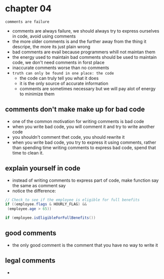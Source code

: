 # chapter 04
```text
comments are failure
```
- comments are always failure, we should always try to express ourselves in code, avoid using comments
- the more older comments is and the further away from the thing it descripe, the more its just plain wrong
- bad comments are evail because programmers whill not maintan them
- the energy used to maintain bad comments should be used to maintain code, we don't need comments in forst place
- inaccurate comments worse than no comments
- `truth can only be found in one place: the code`
  - the code can truly tell you what it does
  - it is the only source of accurate information
  - comments are sometimes necessary but we will pay alot of energy to minimize them

## comments don't make make up for bad code
- one of the common motivation for writing comments is bad code
- when you write bad code, you will comment it and try to write another code
- you shouldn't comment thet code, you should rewrite it
- when you write bad code, you try to express it using comments, rather than spending time writing comments to express bad code, spend that time to clean it.

## explain yourself in code
- instead of writing comments to express part of code, make function say the same as comment say 
- notice the difference:
```java
// Check to see if the employee is eligible for full benefits
if ((employee.flags & HOURLY_FLAG) && 
 (employee.age > 65)) 

if (employee.isEligibleForFullBenefits())
```

## good comments
- the only good comment is the comment that you have no way to write it
## legal comments
- 